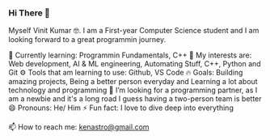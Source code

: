 ### Hi There 👋

Myself Vinit Kumar 🤓. 
I am a First-year Computer Science student and I am looking forward to a great programmin journey.

🌱 Currently learning: Programmin Fundamentals, C++
👀 My interests are: Web development, AI & ML engineering, Automating Stuff, C++, Python and Git
⚙️ Tools that am learning to use: Github, VS Code
🔥 Goals: Building amazing projects, Being a better person everyday and Learning a lot about technology and programming
💞️ I’m looking for a programming partner, as I am a newbie and it's a long road I guess having a two-person team is better
😄 Pronouns: He/ Him
⚡ Fun fact: I love to dive deep into everything 


📫 How to reach me: kenastro@gmail.com
